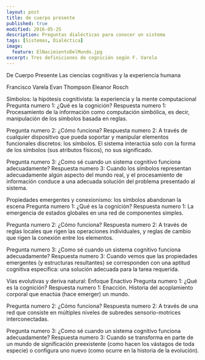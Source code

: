 ```yaml
---
layout: post
title: de cuerpo presente
published: true
modified: 2016-05-25
description: Preguntas dialécticas para conocer un sistema
tags: [Sistemas, Dialéctica]
image:
  feature: ElNacimientoDelMundo.jpg
excerpt: Tres definiciones de cognición según F. Varela
---
```

De Cuerpo Presente
Las ciencias cognitivas y la experiencia humana

Francisco Varela
Evan Thompson
Eleanor Rosch


Símbolos: la hipótesis cognitivista: la experiencia y la mente computacional
Pregunta numero 1: ¿Qué es la cognición?
Respuesta numero 1: Procesamiento de la información como computación simbólica, es decir, manipulación de los símbolos basada en reglas.

Pregunta numero 2: ¿Cómo funciona?
Respuesta numero 2: A través de cualquier dispositivo que pueda soportar y manipular elementos funcionales discretos: los símbolos. El sistema interactúa solo con la forma de los símbolos (sus atributos físicos), no sus significado.

Pregunta numero 3: ¿Como sé cuando un sistema cognitivo funciona adecuadamente?
Respuesta numero 3: Cuando los símbolos representan adecuadamente algún aspecto del mundo real, y el procesamiento de información conduce a una adecuada solución del problema presentado al sistema.


Propiedades emergentes y conexionismo: los símbolos abandonan la escena
Pregunta numero 1: ¿Qué es la cognición?
Respuesta numero 1: La emergencia de estados globales en una red de componentes simples.

Pregunta numero 2: ¿Cómo funciona?
Respuesta numero 2: A través de reglas locales que rigen las operaciones individuales, y reglas de cambio que rigen la conexión entre los elementos.

Pregunta numero 3: ¿Como sé cuando un sistema cognitivo funciona adecuadamente?
Respuesta numero 3: Cuando vemos que las propiedades emergentes (y estructuras resultantes) se corresponden con una aptitud cognitiva especifica: una solución adecuada para la tarea requerida.


Vías evolutivas y deriva natural: Enfoque Enactivo
Pregunta numero 1: ¿Qué es la cognición?
Respuesta numero 1: Enacción. Historia del acoplamiento corporal que enactúa (hace emerger) un mundo.

Pregunta numero 2: ¿Cómo funciona?
Respuesta numero 2: A través de una red que consiste en múltiples niveles de subredes sensorio-motrices interconectadas.

Pregunta numero 3: ¿Como sé cuando un sistema cognitivo funciona adecuadamente?
Respuesta numero 3: Cuando se transforma en parte de un mundo de significación preexistente (como hacen los vástagos de toda especie) o configura uno nuevo (como ocurre en la historia de la evolución).





